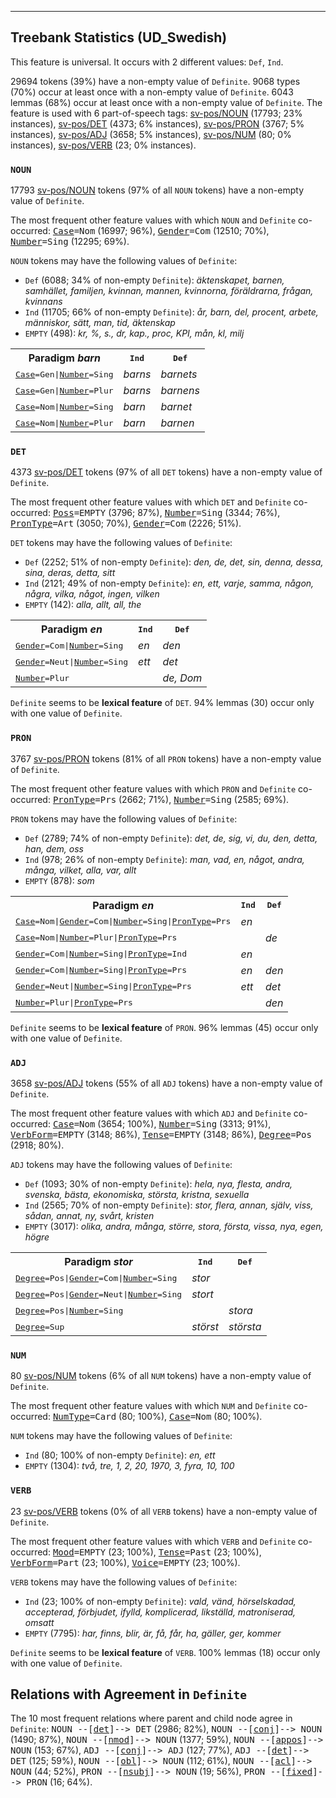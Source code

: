 

--------------------------------------------------------------------------------

## Treebank Statistics (UD_Swedish)

This feature is universal.
It occurs with 2 different values: `Def`, `Ind`.

29694 tokens (39%) have a non-empty value of `Definite`.
9068 types (70%) occur at least once with a non-empty value of `Definite`.
6043 lemmas (68%) occur at least once with a non-empty value of `Definite`.
The feature is used with 6 part-of-speech tags: [sv-pos/NOUN]() (17793; 23% instances), [sv-pos/DET]() (4373; 6% instances), [sv-pos/PRON]() (3767; 5% instances), [sv-pos/ADJ]() (3658; 5% instances), [sv-pos/NUM]() (80; 0% instances), [sv-pos/VERB]() (23; 0% instances).

### `NOUN`

17793 [sv-pos/NOUN]() tokens (97% of all `NOUN` tokens) have a non-empty value of `Definite`.

The most frequent other feature values with which `NOUN` and `Definite` co-occurred: <tt><a href="Case.html">Case</a>=Nom</tt> (16997; 96%), <tt><a href="Gender.html">Gender</a>=Com</tt> (12510; 70%), <tt><a href="Number.html">Number</a>=Sing</tt> (12295; 69%).

`NOUN` tokens may have the following values of `Definite`:

* `Def` (6088; 34% of non-empty `Definite`): <em>äktenskapet, barnen, samhället, familjen, kvinnan, mannen, kvinnorna, föräldrarna, frågan, kvinnans</em>
* `Ind` (11705; 66% of non-empty `Definite`): <em>år, barn, del, procent, arbete, människor, sätt, man, tid, äktenskap</em>
* `EMPTY` (498): <em>kr, %, s., dr, kap., proc, KPI, mån, kl, milj</em>

<table>
  <tr><th>Paradigm <i>barn</i></th><th><tt>Ind</tt></th><th><tt>Def</tt></th></tr>
  <tr><td><tt><a href="Case.html">Case</a>=Gen|<a href="Number.html">Number</a>=Sing</tt></td><td><em>barns</em></td><td><em>barnets</em></td></tr>
  <tr><td><tt><a href="Case.html">Case</a>=Gen|<a href="Number.html">Number</a>=Plur</tt></td><td><em>barns</em></td><td><em>barnens</em></td></tr>
  <tr><td><tt><a href="Case.html">Case</a>=Nom|<a href="Number.html">Number</a>=Sing</tt></td><td><em>barn</em></td><td><em>barnet</em></td></tr>
  <tr><td><tt><a href="Case.html">Case</a>=Nom|<a href="Number.html">Number</a>=Plur</tt></td><td><em>barn</em></td><td><em>barnen</em></td></tr>
</table>

### `DET`

4373 [sv-pos/DET]() tokens (97% of all `DET` tokens) have a non-empty value of `Definite`.

The most frequent other feature values with which `DET` and `Definite` co-occurred: <tt><a href="Poss.html">Poss</a>=EMPTY</tt> (3796; 87%), <tt><a href="Number.html">Number</a>=Sing</tt> (3344; 76%), <tt><a href="PronType.html">PronType</a>=Art</tt> (3050; 70%), <tt><a href="Gender.html">Gender</a>=Com</tt> (2226; 51%).

`DET` tokens may have the following values of `Definite`:

* `Def` (2252; 51% of non-empty `Definite`): <em>den, de, det, sin, denna, dessa, sina, deras, detta, sitt</em>
* `Ind` (2121; 49% of non-empty `Definite`): <em>en, ett, varje, samma, någon, några, vilka, något, ingen, vilken</em>
* `EMPTY` (142): <em>alla, allt, all, the</em>

<table>
  <tr><th>Paradigm <i>en</i></th><th><tt>Ind</tt></th><th><tt>Def</tt></th></tr>
  <tr><td><tt><a href="Gender.html">Gender</a>=Com|<a href="Number.html">Number</a>=Sing</tt></td><td><em>en</em></td><td><em>den</em></td></tr>
  <tr><td><tt><a href="Gender.html">Gender</a>=Neut|<a href="Number.html">Number</a>=Sing</tt></td><td><em>ett</em></td><td><em>det</em></td></tr>
  <tr><td><tt><a href="Number.html">Number</a>=Plur</tt></td><td></td><td><em>de, Dom</em></td></tr>
</table>

`Definite` seems to be **lexical feature** of `DET`. 94% lemmas (30) occur only with one value of `Definite`.

### `PRON`

3767 [sv-pos/PRON]() tokens (81% of all `PRON` tokens) have a non-empty value of `Definite`.

The most frequent other feature values with which `PRON` and `Definite` co-occurred: <tt><a href="PronType.html">PronType</a>=Prs</tt> (2662; 71%), <tt><a href="Number.html">Number</a>=Sing</tt> (2585; 69%).

`PRON` tokens may have the following values of `Definite`:

* `Def` (2789; 74% of non-empty `Definite`): <em>det, de, sig, vi, du, den, detta, han, dem, oss</em>
* `Ind` (978; 26% of non-empty `Definite`): <em>man, vad, en, något, andra, många, vilket, alla, var, allt</em>
* `EMPTY` (878): <em>som</em>

<table>
  <tr><th>Paradigm <i>en</i></th><th><tt>Ind</tt></th><th><tt>Def</tt></th></tr>
  <tr><td><tt><a href="Case.html">Case</a>=Nom|<a href="Gender.html">Gender</a>=Com|<a href="Number.html">Number</a>=Sing|<a href="PronType.html">PronType</a>=Prs</tt></td><td><em>en</em></td><td></td></tr>
  <tr><td><tt><a href="Case.html">Case</a>=Nom|<a href="Number.html">Number</a>=Plur|<a href="PronType.html">PronType</a>=Prs</tt></td><td></td><td><em>de</em></td></tr>
  <tr><td><tt><a href="Gender.html">Gender</a>=Com|<a href="Number.html">Number</a>=Sing|<a href="PronType.html">PronType</a>=Ind</tt></td><td><em>en</em></td><td></td></tr>
  <tr><td><tt><a href="Gender.html">Gender</a>=Com|<a href="Number.html">Number</a>=Sing|<a href="PronType.html">PronType</a>=Prs</tt></td><td><em>en</em></td><td><em>den</em></td></tr>
  <tr><td><tt><a href="Gender.html">Gender</a>=Neut|<a href="Number.html">Number</a>=Sing|<a href="PronType.html">PronType</a>=Prs</tt></td><td><em>ett</em></td><td><em>det</em></td></tr>
  <tr><td><tt><a href="Number.html">Number</a>=Plur|<a href="PronType.html">PronType</a>=Prs</tt></td><td></td><td><em>den</em></td></tr>
</table>

`Definite` seems to be **lexical feature** of `PRON`. 96% lemmas (45) occur only with one value of `Definite`.

### `ADJ`

3658 [sv-pos/ADJ]() tokens (55% of all `ADJ` tokens) have a non-empty value of `Definite`.

The most frequent other feature values with which `ADJ` and `Definite` co-occurred: <tt><a href="Case.html">Case</a>=Nom</tt> (3654; 100%), <tt><a href="Number.html">Number</a>=Sing</tt> (3313; 91%), <tt><a href="VerbForm.html">VerbForm</a>=EMPTY</tt> (3148; 86%), <tt><a href="Tense.html">Tense</a>=EMPTY</tt> (3148; 86%), <tt><a href="Degree.html">Degree</a>=Pos</tt> (2918; 80%).

`ADJ` tokens may have the following values of `Definite`:

* `Def` (1093; 30% of non-empty `Definite`): <em>hela, nya, flesta, andra, svenska, bästa, ekonomiska, största, kristna, sexuella</em>
* `Ind` (2565; 70% of non-empty `Definite`): <em>stor, flera, annan, själv, viss, sådan, annat, ny, svårt, kristen</em>
* `EMPTY` (3017): <em>olika, andra, många, större, stora, första, vissa, nya, egen, högre</em>

<table>
  <tr><th>Paradigm <i>stor</i></th><th><tt>Ind</tt></th><th><tt>Def</tt></th></tr>
  <tr><td><tt><a href="Degree.html">Degree</a>=Pos|<a href="Gender.html">Gender</a>=Com|<a href="Number.html">Number</a>=Sing</tt></td><td><em>stor</em></td><td></td></tr>
  <tr><td><tt><a href="Degree.html">Degree</a>=Pos|<a href="Gender.html">Gender</a>=Neut|<a href="Number.html">Number</a>=Sing</tt></td><td><em>stort</em></td><td></td></tr>
  <tr><td><tt><a href="Degree.html">Degree</a>=Pos|<a href="Number.html">Number</a>=Sing</tt></td><td></td><td><em>stora</em></td></tr>
  <tr><td><tt><a href="Degree.html">Degree</a>=Sup</tt></td><td><em>störst</em></td><td><em>största</em></td></tr>
</table>

### `NUM`

80 [sv-pos/NUM]() tokens (6% of all `NUM` tokens) have a non-empty value of `Definite`.

The most frequent other feature values with which `NUM` and `Definite` co-occurred: <tt><a href="NumType.html">NumType</a>=Card</tt> (80; 100%), <tt><a href="Case.html">Case</a>=Nom</tt> (80; 100%).

`NUM` tokens may have the following values of `Definite`:

* `Ind` (80; 100% of non-empty `Definite`): <em>en, ett</em>
* `EMPTY` (1304): <em>två, tre, 1, 2, 20, 1970, 3, fyra, 10, 100</em>

### `VERB`

23 [sv-pos/VERB]() tokens (0% of all `VERB` tokens) have a non-empty value of `Definite`.

The most frequent other feature values with which `VERB` and `Definite` co-occurred: <tt><a href="Mood.html">Mood</a>=EMPTY</tt> (23; 100%), <tt><a href="Tense.html">Tense</a>=Past</tt> (23; 100%), <tt><a href="VerbForm.html">VerbForm</a>=Part</tt> (23; 100%), <tt><a href="Voice.html">Voice</a>=EMPTY</tt> (23; 100%).

`VERB` tokens may have the following values of `Definite`:

* `Ind` (23; 100% of non-empty `Definite`): <em>vald, vänd, hörselskadad, accepterad, förbjudet, ifylld, komplicerad, likställd, matroniserad, omsatt</em>
* `EMPTY` (7795): <em>har, finns, blir, är, få, får, ha, gäller, ger, kommer</em>

`Definite` seems to be **lexical feature** of `VERB`. 100% lemmas (18) occur only with one value of `Definite`.

## Relations with Agreement in `Definite`

The 10 most frequent relations where parent and child node agree in `Definite`:
<tt>NOUN --[<a href="../dep/det.html">det</a>]--> DET</tt> (2986; 82%),
<tt>NOUN --[<a href="../dep/conj.html">conj</a>]--> NOUN</tt> (1490; 87%),
<tt>NOUN --[<a href="../dep/nmod.html">nmod</a>]--> NOUN</tt> (1377; 59%),
<tt>NOUN --[<a href="../dep/appos.html">appos</a>]--> NOUN</tt> (153; 67%),
<tt>ADJ --[<a href="../dep/conj.html">conj</a>]--> ADJ</tt> (127; 77%),
<tt>ADJ --[<a href="../dep/det.html">det</a>]--> DET</tt> (125; 59%),
<tt>NOUN --[<a href="../dep/obl.html">obl</a>]--> NOUN</tt> (112; 61%),
<tt>NOUN --[<a href="../dep/acl.html">acl</a>]--> NOUN</tt> (44; 52%),
<tt>PRON --[<a href="../dep/nsubj.html">nsubj</a>]--> NOUN</tt> (19; 56%),
<tt>PRON --[<a href="../dep/fixed.html">fixed</a>]--> PRON</tt> (16; 64%).

